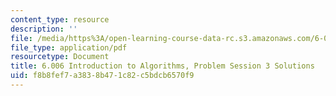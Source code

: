 ```yaml
---
content_type: resource
description: ''
file: /media/https%3A/open-learning-course-data-rc.s3.amazonaws.com/6-006-introduction-to-algorithms-spring-2020/f8b8fef7a3838b471c82c5bdcb6570f9_MIT6_006s20_prob3sol.pdf
file_type: application/pdf
resourcetype: Document
title: 6.006 Introduction to Algorithms, Problem Session 3 Solutions
uid: f8b8fef7-a383-8b47-1c82-c5bdcb6570f9
---
```

